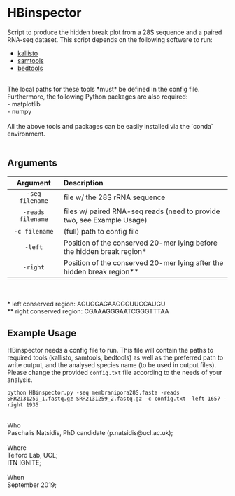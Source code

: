 # HBinspector
Script to produce the hidden break plot from a 28S sequence and a paired RNA-seq dataset. This script depends on the following software to run:
- [kallisto](https://pachterlab.github.io/kallisto/download) 
- [samtools](http://www.htslib.org/download/) 
- [bedtools](https://bedtools.readthedocs.io/en/latest/content/installation.html) 
<br>
The local paths for these tools *must* be defined in the config file.
<br>
Furthermore, the following Python packages are also required: <br>
- matplotlib <br>
- numpy 
<br><br>
All the above tools and packages can be easily installed via the `conda` environment.
<br> 
<br>  

## Arguments
Argument    |  Description             
:-------------:|:-----------------------
`-seq filename` | file w/ the 28S rRNA sequence
`-reads filename` | files w/ paired RNA-seq reads (need to provide two, see Example Usage)
`-c filename` | (full) path to config file
`-left` | Position of the conserved 20-mer lying before the hidden break region*
`-right` | Position of the conserved 20-mer lying after the hidden break region**

<br>   
<br>
* left conserved region: AGUGGAGAAGGGUUCCAUGU <br>
** right conserved region: CGAAAGGGAATCGGGTTTAA
 
## Example Usage

HBinspector needs a config file to run. This file will contain the paths to required tools (kallisto, samtools, bedtools) as well as the preferred path to write output, and the analysed species name (to be used in output files).
<br>
Please change the provided `config.txt` file according to the needs of your analysis.

```
python HBinspector.py -seq membranipora28S.fasta -reads SRR2131259_1.fastq.gz SRR2131259_2.fastq.gz -c config.txt -left 1657 -right 1935
```
 
<br>
Who<br> 
 Paschalis Natsidis, PhD candidate (p.natsidis@ucl.ac.uk); <br>
<br>
Where<br>
 Telford Lab, UCL;<br>
 ITN IGNITE; 
<br>
<br>
When<br> 
 September 2019; 
